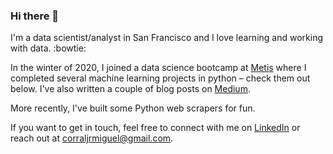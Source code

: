 ### Hi there 👋

I'm a data scientist/analyst in San Francisco and I love learning and working with data. :bowtie:

In the winter of 2020, I joined a data science bootcamp at [Metis](https://www.thisismetis.com/data-science-bootcamps) where I completed several machine learning projects in python – check them out below. I've also written a couple of blog posts on [Medium](https://medium.com/@corraljrmiguel).  

More recently, I've built some Python web scrapers for fun.

If you want to get in touch, feel free to connect with me on [LinkedIn](https://www.linkedin.com/in/miguelcorraljr/) or reach out at <corraljrmiguel@gmail.com>.

<!--

- 🔭 I’m currently working on ...
- 🌱 I’m currently learning ...
- 💬 Ask me about ...
- 📫 How to reach me: ...

-->
